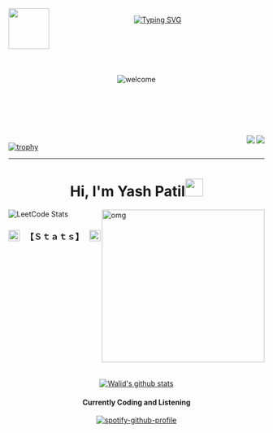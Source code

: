 <br>
<a href="https://github.com/Yash09042004">
<img src="https://media.tenor.com/zhIZszouG8QAAAAi/line-divider.gif" width="100%" height="2px"/>
</a>
<br/>
<a href="https://github.com/Yash09042004"> 
 <img align="left" src="https://user-images.githubusercontent.com/74038190/212284087-bbe7e430-757e-4901-90bf-4cd2ce3e1852.gif" width="80">    
</a>
<p align="center">
 
<a href="https://github.com/Yash09042004"> 
 <img src="https://readme-typing-svg.demolab.com?font=Georgia&size=18&duration=3000&pause=100&multiline=true&width=550&height=80&lines=Hello+There!!..&hearts;++Student+%7C+Information+Technology+;Competitive+Programmer+%7C+Active+And+Quick+Learner+%7C+Love+to+learn+new+stuffs..; " alt="Typing SVG" />
</a>

<br/>


<div align="center" style="margin:100px;" >
  <img src="https://media1.tenor.com/m/nCWPqFs5MqwAAAAC/anya-forger-jumpscare.gif" alt="welcome"/> 
</div>





<a href="https://github.com/Yash09042004">
<img src="https://media.tenor.com/zhIZszouG8QAAAAi/line-divider.gif" width="100%" height="2px"/>
</a>
<a href="https://github.com/Yash09042004"></a><a href="https://github.com/Yash09042004"><img align="right" width ="%" src="https://komarev.com/ghpvc/?username=Yash09042004&style=for-the-badge&color=50adff"></a><a href="https://github.com/Yash09042004"><img align="right" width ="%" src="https://img.shields.io/github/followers/Yash09042004?logo=github&style=for-the-badge"></a>
<!-- Trophies -->

[![trophy](https://github-profile-trophy.vercel.app/?username=Yash09042004&theme=onedark)](https://github.com/ryo-ma/github-profile-trophy)

<hr>


<h1 align="center"><b><span style="animation: rotate 3s infinite linear; animation-delay: 3s;">Hi, I'm Yash Patil</span></b><img src="https://media.giphy.com/media/hvRJCLFzcasrR4ia7z/giphy.gif" width="35"></h1>






<img align="right" alt="omg" width="320" height="300" src="https://media1.tenor.com/m/CHVEROnz6hMAAAAC/asta-black-clover.gif">



![LeetCode Stats](https://leetcard.jacoblin.cool/yashkiran2004?theme=unicorn&font=Abel&ext=heatmap)



<!--STATS-->


<h3 align="center">
 <a href="https://github.com/Yash09042004">
<img src="https://img1.picmix.com/output/stamp/original/9/8/7/3/473789_94059.gif" width="22" height="22" align="left" /> 
    </a> <a href="https://github.com/Yash09042004">
  <img src="https://img1.picmix.com/output/stamp/original/9/8/7/3/473789_94059.gif" width="22" height="22" align="right" />
   </a> 【﻿Ｓｔａｔｓ】 

</h3>

<a href="https://github.com/Yash09042004">
<img src="https://media.tenor.com/zhIZszouG8QAAAAi/line-divider.gif" width="100%" height="2px"  />
</a>
 
<br>


<p align="center">
 <br>


<a href="https://github.com/Yash09042004">

   <img align="center" src="https://github-readme-stats.vercel.app/api?username=Yash09042004&show_icons=true&line_height=30&rank_icon=github&show=discussions_answered&theme=algolia" alt="Walid's github stats"/>

</a>
<br>
<h4 align="center">
Currently Coding and Listening
</h4>
 <div align="center">


[![spotify-github-profile](https://spotify-github-profile.vercel.app/api/view?uid=31lr35jdezxe3wmm2chqjlpguxx4&cover_image=true&theme=default&show_offline=false&background_color=121212&interchange=false&bar_color=53b14f&bar_color_cover=false)](https://github.com/kittinan/spotify-github-profile)
<!--
**Yash09042004/Yash09042004** is a ✨ _special_ ✨ repository because its `README.md` (this file) appears on your GitHub profile.

Here are some ideas to get you started:

- 🔭 I’m currently working on ...
- 🌱 I’m currently learning ...
- 👯 I’m looking to collaborate on ...
- 🤔 I’m looking for help with ...
- 💬 Ask me about ...
- 📫 How to reach me: ...
- 😄 Pronouns: ...
- ⚡ Fun fact: ...
-->
